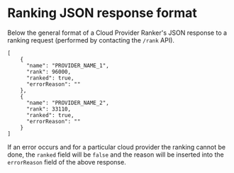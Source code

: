 # Ranking JSON response format

Below the general format of a Cloud Provider Ranker's JSON response to a
ranking request (performed by contacting the `/rank` API).

```
[
    {
      "name": "PROVIDER_NAME_1",
      "rank": 96000,
      "ranked": true,
      "errorReason": ""
    },
    {
      "name": "PROVIDER_NAME_2",
      "rank": 33110,
      "ranked": true,
      "errorReason": ""
    }
]
```

If an error occurs and for a particular cloud provider the ranking
cannot be done, the `ranked` field will be `false` and the reason will
be inserted into the `errorReason` field of the above response.
